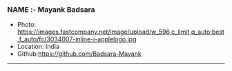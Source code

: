 ###  NAME :- Mayank Badsara
- Photo: https://images.fastcompany.net/image/upload/w_596,c_limit,q_auto:best,f_auto/fc/3034007-inline-i-applelogo.jpg
- Location: India
- Github:https://github.com/Badsara-Mayank
***
